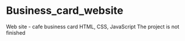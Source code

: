 # Business_card_website
Web site - cafe business card
HTML, CSS, JavaScript
The project is not finished
